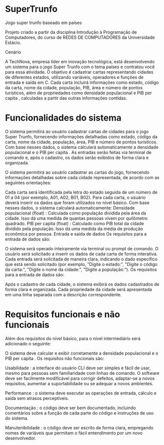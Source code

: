 # SuperTrunfo
Jogo super trunfo baseado em países

Projeto criado a partir da disciplina Introdução à Programação de Computadores, do curso de REDES DE COMPUTADORES da Universidade Estácio.

Cenário

A TechNova, empresa líder em inovação tecnológica, está desenvolvendo um sistema para o jogo Super Trunfo com o tema países e contratou você para essa atividade. O objetivo é cadastrar cartas representando cidades de diferentes estados, utilizando variáveis, operadores e funções de entrada e saída em C. Cada carta incluirá informações como estado, código da carta, nome da cidade, população, PIB, área e número de pontos turísticos, além de propriedades como densidade populacional e PIB per capita , calculadas a partir das outras informações contidas.


# Funcionalidades do sistema

O sistema permitirá ao usuário cadastrar cartas de cidades para o jogo Super Trunfo, fornecendo informações detalhadas como estado, código da carta, nome da cidade, população, área, PIB e número de pontos turísticos. Com base nesses dados, o sistema calculará automaticamente a densidade populacional e o PIB per capita . As entradas serão feitas via terminal de comando e, após o cadastro, os dados serão exibidos de forma clara e organizada.

O sistema permitirá ao usuário cadastrar as cartas do jogo, fornecendo informações detalhadas sobre cada cidade representada, de acordo com as seguintes orientações:

Cada carta será identificada pela letra do estado seguida de um número de 01 a 04 (por exemplo, A01, A02, B01, B02).
Para cada carta, o usuário deverá inserir os dados que foram utilizados no nível básico. Com base nesses dados, o sistema calculará automaticamente:
Densidade populacional (float) : Calculada como população dividida pela área da cidade. Isso dá uma medida de quantas pessoas vivem por quilômetro quadrado.
PIB per capita (float) : Calculado como PIB total da cidade dividido pela população. Isso dá uma medida da média de produção econômica por pessoa.
Entrada e saída de dados
Os requisitos para a entrada de dados são:

O sistema será operado inteiramente via terminal ou prompt de comando.
O usuário será solicitado a inserir os dados de cada carta de forma interativa.
Cada entrada será solicitada de maneira clara, indicando o dado específico que está sendo solicitado (por exemplo, "Digite o estado:", "Digite o código da carta:", "Digite o nome da cidade:", "Digite a população:").
Os requisitos para a entrada de dados são:

Após o cadastro de cada cidade, o sistema exibirá os dados cadastrados de forma clara e organizada.
Cada propriedade da cidade será apresentada em uma linha separada com a descrição correspondente.

# Requisitos funcionais e não funcionais


Além dos requisitos do nível básico, para o nível intermediário será adicionado o seguinte:

O sistema deve calcular e exibir corretamente a densidade populacional e o PIB per capita .
Os requisitos não funcionais são:

Usabilidade : a interface do usuário CLI deve ser simples e fácil de usar, mesmo para pessoas sem familiaridade com linhas de comando. O software deve ser facilmente modificável para corrigir defeitos, adaptar-se a novos requisitos, aumentar a suportabilidade ou se adequar a novos ambientes.


Performance : o sistema deve executar as operações de entrada, cálculo e saída sem atrasos perceptíveis.

Documentação : o código deve ser bem documentado, incluindo comentários sobre a função de cada parte do código e instruções de uso do sistema.


Manutenibilidade : o código deve ser escrito de forma clara, empregando nomes de variáveis que permitam o fácil entendimento por um novo desenvolvedor.


